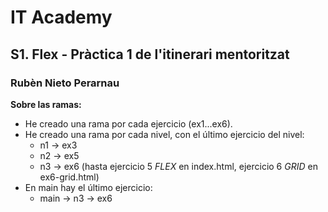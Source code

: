# IT Academy
## S1. Flex - Pràctica 1 de l'itinerari mentoritzat
### Rubèn Nieto Perarnau

**Sobre las ramas:**
* He creado una rama por cada ejercicio (ex1...ex6).
* He creado una rama por cada nivel, con el último ejercicio del nivel:
    * n1 -> ex3
    * n2 -> ex5
    * n3 -> ex6 (hasta ejercicio 5 _FLEX_ en index.html, ejercicio 6 _GRID_ en ex6-grid.html)
* En main hay el último ejercicio:
    * main -> n3 -> ex6